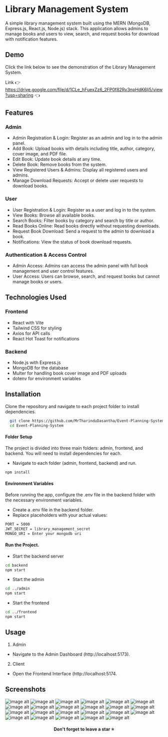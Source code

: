 # Library Management System

A simple library management system built using the MERN (MongoDB, Express.js, React.js, Node.js) stack. This application allows admins to manage books and users to view, search, and request books for download with notification features.


## Demo

Click the link below to see the demonstration of the Library Management System.

Link 👉 https://drive.google.com/file/d/1CLe_hFuexZz6_2FP0f82Rv3npHdK6lj5/view?usp=sharing 👈


## Features

### Admin
- Admin Registration & Login: Register as an admin and log in to the admin panel.
- Add Book: Upload books with details including title, author, category, cover image, and PDF file.
- Edit Book: Update book details at any time.
- Delete Book: Remove books from the system.
- View Registered Users & Admins: Display all registered users and admins.
- Manage Download Requests: Accept or delete user requests to download books.

### User
- User Registration & Login: Register as a user and log in to the system.
- View Books: Browse all available books.
- Search Books: Filter books by category and search by title or author.
- Read Books Online: Read books directly without requesting downloads.
- Request Book Download: Send a request to the admin to download a book.
- Notifications: View the status of book download requests.

### Authentication & Access Control
- Admin Access: Admins can access the admin panel with full book management and user control features.
- User Access: Users can browse, search, and request books but cannot manage books or users.


## Technologies Used

### Frontend
- React with Vite
- Tailwind CSS for styling
- Axios for API calls
- React Hot Toast for notifications

### Backend
- Node.js with Express.js
- MongoDB for the database
- Multer for handling book cover image and PDF uploads
- dotenv for environment variables


## Installation

Clone the repository and navigate to each project folder to install dependencies.
```bash
  git clone https://github.com/MrTharinduDasantha/Event-Planning-System.git
  cd Event-Planning-System
```
#### Folder Setup
The project is divided into three main folders: admin, frontend, and backend. You will need to install dependencies for each.
- Navigate to each folder (admin, frontend, backend) and run.
```bash
npm install
```
#### Environment Variables
Before running the app, configure the .env file in the backend folder with the necessary environment variables.
- Create a .env file in the backend folder.
- Replace placeholders with your actual values:
```bash
PORT = 5000
JWT_SECRET = library_management_secret
MONGO_URI = Enter your mongodb uri
```
#### Run the Project.
- Start the backend server
```bash
cd backend
npm start
```
- Start the admin
```bash
cd ../admin
npm start
```
- Start the frontend
```bash
cd ../frontend
npm start
```


## Usage
1. Admin
- Navigate to the Admin Dashboard (http://localhost:5173).
2. Client
- Open the Frontend Interface (http://localhost:5174.


## Screenshots

![image alt](https://github.com/MrTharinduDasantha/Library-Management-System/blob/8963aa89b0e08911f7c9719882afd169bd9fa958/Img%20-%201.png)
![image alt](https://github.com/MrTharinduDasantha/Library-Management-System/blob/8963aa89b0e08911f7c9719882afd169bd9fa958/Img%20-%202.png)
![image alt](https://github.com/MrTharinduDasantha/Library-Management-System/blob/8963aa89b0e08911f7c9719882afd169bd9fa958/Img%20-%203.png)
![image alt](https://github.com/MrTharinduDasantha/Library-Management-System/blob/8963aa89b0e08911f7c9719882afd169bd9fa958/Img%20-%204.png)
![image alt](https://github.com/MrTharinduDasantha/Library-Management-System/blob/8963aa89b0e08911f7c9719882afd169bd9fa958/Img%20-%205.png)
![image alt](https://github.com/MrTharinduDasantha/Library-Management-System/blob/8963aa89b0e08911f7c9719882afd169bd9fa958/Img%20-%206.png)
![image alt](https://github.com/MrTharinduDasantha/Library-Management-System/blob/8963aa89b0e08911f7c9719882afd169bd9fa958/Img%20-%207.png)
![image alt](https://github.com/MrTharinduDasantha/Library-Management-System/blob/8963aa89b0e08911f7c9719882afd169bd9fa958/Img%20-%208.png)
![image alt](https://github.com/MrTharinduDasantha/Library-Management-System/blob/8963aa89b0e08911f7c9719882afd169bd9fa958/Img%20-%209.png)
![image alt](https://github.com/MrTharinduDasantha/Library-Management-System/blob/0b5d42c720c419b4a2dd963e2d702d9101aeabab/Img%20-%2010.png)
![image alt](https://github.com/MrTharinduDasantha/Library-Management-System/blob/8963aa89b0e08911f7c9719882afd169bd9fa958/Img%20-%2011.png)
![image alt](https://github.com/MrTharinduDasantha/Library-Management-System/blob/8963aa89b0e08911f7c9719882afd169bd9fa958/Img%20-%2012.png)
![image alt](https://github.com/MrTharinduDasantha/Library-Management-System/blob/8963aa89b0e08911f7c9719882afd169bd9fa958/Img%20-%2013.png)
![image alt](https://github.com/MrTharinduDasantha/Library-Management-System/blob/8963aa89b0e08911f7c9719882afd169bd9fa958/Img%20-%2014.png)
![image alt](https://github.com/MrTharinduDasantha/Library-Management-System/blob/8963aa89b0e08911f7c9719882afd169bd9fa958/Img%20-%2015.png)
![image alt](https://github.com/MrTharinduDasantha/Library-Management-System/blob/8963aa89b0e08911f7c9719882afd169bd9fa958/Img%20-%2016.png)
![image alt](https://github.com/MrTharinduDasantha/Library-Management-System/blob/8963aa89b0e08911f7c9719882afd169bd9fa958/Img%20-%2017.png)
![image alt](https://github.com/MrTharinduDasantha/Library-Management-System/blob/8963aa89b0e08911f7c9719882afd169bd9fa958/Img%20-%2018.png)
![image alt](https://github.com/MrTharinduDasantha/Library-Management-System/blob/8963aa89b0e08911f7c9719882afd169bd9fa958/Img%20-%2019.png)
![image alt](https://github.com/MrTharinduDasantha/Library-Management-System/blob/8963aa89b0e08911f7c9719882afd169bd9fa958/Img%20-%2020.png)
![image alt](https://github.com/MrTharinduDasantha/Library-Management-System/blob/8963aa89b0e08911f7c9719882afd169bd9fa958/Img%20-%2021.png)
![image alt](https://github.com/MrTharinduDasantha/Library-Management-System/blob/8963aa89b0e08911f7c9719882afd169bd9fa958/Img%20-%2022.png)
![image alt](https://github.com/MrTharinduDasantha/Library-Management-System/blob/8963aa89b0e08911f7c9719882afd169bd9fa958/Img%20-%2023.png)

<h4 align="center"> Don't forget to leave a star ⭐️ </h4>
